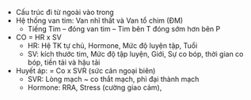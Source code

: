 - Cấu trúc đi từ ngoài vào trong  
- Hệ thống van tim: Van nhĩ thất và Van tổ chim (ĐM)  
	- Tiếng Tim – đóng van tim – Tim bên T đóng sớm hơn bên P  
- CO = HR x SV  
	- HR: Hệ TK tự chủ, Hormone, Mức độ luyện tập, Tuổi  
	- SV: kích thước tim, Mức độ tập luyện, Giới, Sự co bóp, thời gian co bóp, tiền tải và hậu tải  
- Huyết áp: = Co x SVR (sức cản ngoại biên)  
	- SVR: Lòng mạch ~ co thắt mạch, phì đại thành mạch  
	- Hormone: RRA, Stress (cường giao cảm),